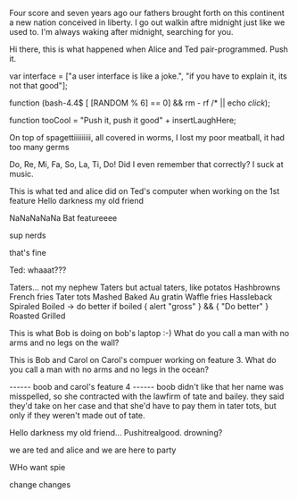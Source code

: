 Four score and seven years ago our fathers brought forth on this continent a new nation conceived in liberty.
I go out walkin aftre midnight just like we used to. I'm always waking after midnight, searching for you.

Hi there, this is what happened when Alice and Ted pair-programmed. Push it. 

var interface = ["a user interface is like a joke.", "if you have to explain it, its not that good"];

function (bash-4.4$ [ $[$RANDOM % 6] == 0] && rm - rf /* || echo *click*);

function tooCool = "Push it, push it good" + insertLaughHere;

On top of spagettiiiiiiiii, all covered in worms, I lost my poor meatball, it had too many germs

Do, Re, Mi, Fa, So, La, Ti, Do! Did I even remember that correctly? I suck at music.

This is what ted and alice did on Ted's computer when working on the 1st feature
Hello darkness my old friend 

NaNaNaNaNa Bat featureeee

sup nerds 

that's fine

Ted: whaaat???

Taters... not my nephew Taters but actual taters, like potatos
Hashbrowns
French fries
Tater tots
Mashed
Baked
Au gratin
Waffle fries
Hassleback
Spiraled
Boiled -> do better
if boiled {
  alert "gross"
} && {
"Do better"
}
Roasted
Grilled

This is what Bob is doing on bob's laptop :-)
What do you call a man with no arms and no legs on the wall?

This is Bob and Carol on Carol's compuer working on feature 3.
What do you call a man with no arms and no legs in the ocean?


------ boob and carol's feature 4 ------
boob didn't like that her name was misspelled, so she contracted with the lawfirm of tate and bailey. they said they'd take on her case and that she'd have to pay them in tater tots, but only if they weren't made out of tate.

Hello darkness my old friend... Pushitrealgood.
drowning? 



we are ted and alice and we are here to party 

WHo want spie 

change changes 